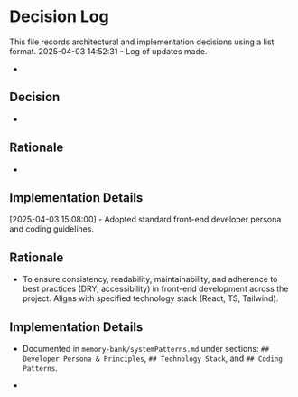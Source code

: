 # Decision Log

This file records architectural and implementation decisions using a list format.
2025-04-03 14:52:31 - Log of updates made.

*

## Decision

*

## Rationale

*

## Implementation Details

[2025-04-03 15:08:00] - Adopted standard front-end developer persona and coding guidelines.

## Rationale

*   To ensure consistency, readability, maintainability, and adherence to best practices (DRY, accessibility) in front-end development across the project. Aligns with specified technology stack (React, TS, Tailwind).

## Implementation Details

*   Documented in `memory-bank/systemPatterns.md` under sections: `## Developer Persona & Principles`, `## Technology Stack`, and `## Coding Patterns`.


*